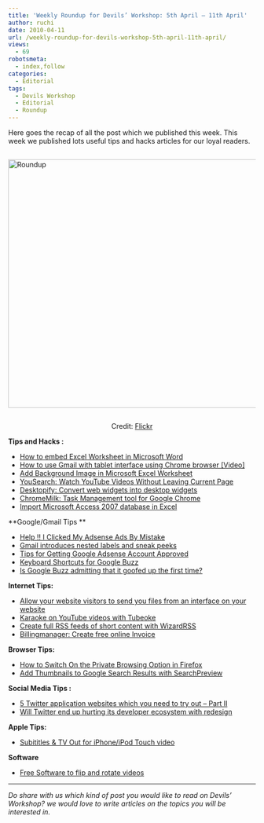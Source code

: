 ```yaml
---
title: 'Weekly Roundup for Devils’ Workshop: 5th April – 11th April'
author: ruchi
date: 2010-04-11
url: /weekly-roundup-for-devils-workshop-5th-april-11th-april/
views:
  - 69
robotsmeta:
  - index,follow
categories:
  - Editorial
tags:
  - Devils Workshop
  - Editorial
  - Roundup
---
```

Here goes the recap of all the post which we published this week. This week we published lots useful tips and hacks articles for our loyal readers.

<img class="wp-image-52849" style="float: none;margin: 15px auto;border: 0px" src="http://cdn.devilsworkshop.org/files/2010/04/roundup1.jpg" border="0" alt="Roundup" width="506" height="506" />

<p style="text-align: center">
  Credit: <a href="http://www.flickr.com/photos/30928442@N08/3668169284" onclick="_gaq.push(['_trackEvent', 'outbound-article', 'http://www.flickr.com/photos/30928442@N08/3668169284', 'Flickr']);" >Flickr</a>
</p>

**Tips and Hacks :**

  * [How to embed Excel Worksheet in Microsoft Word][1]
  * [How to use Gmail with tablet interface using Chrome browser [Video]][2]
  * [Add Background Image in Microsoft Excel Worksheet][3]
  * [YouSearch: Watch YouTube Videos Without Leaving Current Page][4]
  * [Desktopify: Convert web widgets into desktop widgets][5]
  * [ChromeMilk: Task Management tool for Google Chrome][6]
  * [Import Microsoft Access 2007 database in Excel][7]

**Google/Gmail Tips **

  * [Help !! I Clicked My Adsense Ads By Mistake][8]
  * [Gmail introduces nested labels and sneak peeks][9]
  * [Tips for Getting Google Adsense Account Approved][10]
  * [Keyboard Shortcuts for Google Buzz][11]
  * [Is Google Buzz admitting that it goofed up the first time?][12]

**Internet Tips:**

  * [Allow your website visitors to send you files from an interface on your website][13]
  * [Karaoke on YouTube videos with Tubeoke][14]
  * [Create full RSS feeds of short content with WizardRSS][15]
  * [Billingmanager: Create free online Invoice][16]

**Browser Tips:**

  * [How to Switch On the Private Browsing Option in Firefox][17]
  * [Add Thumbnails to Google Search Results with SearchPreview][18]

**Social Media Tips :**

  * [5 Twitter application websites which you need to try out – Part II][19]
  * [Will Twitter end up hurting its developer ecosystem with redesign][20]

**Apple Tips:**

  * [Subititles & TV Out for iPhone/iPod Touch video][21]

**Software**

  * [Free Software to flip and rotate videos][22]

** **

*Do share with us which kind of post you would like to read on Devils’ Workshop? we would love to write articles on the topics you will be interested in.*

 [1]: http://devilsworkshop.org/how-to-embed-excel-worksheet-in-microsoft-word/
 [2]: http://devilsworkshop.org/how-to-use-gmail-with-tablet-interface-using-chrome-browser-video/
 [3]: http://devilsworkshop.org/add-background-image-in-microsoft-excel-worksheet/
 [4]: http://devilsworkshop.org/yousearch-watch-youtube-videos-without-leaving-current-page/
 [5]: http://devilsworkshop.org/desktopify-convert-web-widgets-into-desktop-widgets/
 [6]: http://devilsworkshop.org/chromemilk-task-management-tool-for-google-chrome/
 [7]: http://devilsworkshop.org/import-microsoft-access-2007-database-in-excel/
 [8]: http://devilsworkshop.org/help-i-clicked-my-adsense-ads-by-mistake/
 [9]: http://devilsworkshop.org/gmail-introduces-nested-labels-and-sneak-peeks/
 [10]: http://devilsworkshop.org/tips-for-getting-google-adsense-account-approved/
 [11]: http://devilsworkshop.org/keyboard-shortcuts-for-google-buzz/
 [12]: http://devilsworkshop.org/is-google-buzz-admitting-that-it-goofed-up-the-first-time/
 [13]: http://devilsworkshop.org/allow-your-website-visitors-to-send-you-files-from-an-interface-on-your-website/
 [14]: http://devilsworkshop.org/karaoke-on-youtube-videos-with-tubeoke/
 [15]: http://devilsworkshop.org/create-full-rss-feeds-of-short-content-with-wizardrss/
 [16]: http://devilsworkshop.org/billingmanager-create-free-online-invoice/
 [17]: http://devilsworkshop.org/how-to-switch-on-the-private-browsing-option-in-firefox-forever/
 [18]: http://devilsworkshop.org/add-thumbnails-to-google-search-results-with-searchpreview/
 [19]: http://devilsworkshop.org/5-twitter-application-websites-which-you-need-to-try-out-part-ii/
 [20]: http://devilsworkshop.org/will-twitter-end-up-hurting-its-developer-ecosystem-with-redesign/
 [21]: http://devilsworkshop.org/subititles-tv-out-for-iphoneipod-touch-video/
 [22]: http://devilsworkshop.org/free-software-to-flip-and-rotate-videos/
